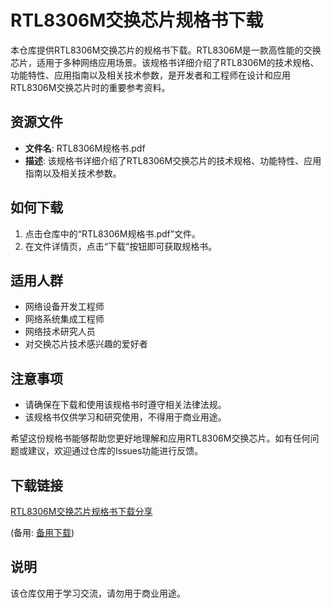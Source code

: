 # RTL8306M交换芯片规格书下载

本仓库提供RTL8306M交换芯片的规格书下载。RTL8306M是一款高性能的交换芯片，适用于多种网络应用场景。该规格书详细介绍了RTL8306M的技术规格、功能特性、应用指南以及相关技术参数，是开发者和工程师在设计和应用RTL8306M交换芯片时的重要参考资料。

## 资源文件

- **文件名**: RTL8306M规格书.pdf
- **描述**: 该规格书详细介绍了RTL8306M交换芯片的技术规格、功能特性、应用指南以及相关技术参数。

## 如何下载

1. 点击仓库中的“RTL8306M规格书.pdf”文件。
2. 在文件详情页，点击“下载”按钮即可获取规格书。

## 适用人群

- 网络设备开发工程师
- 网络系统集成工程师
- 网络技术研究人员
- 对交换芯片技术感兴趣的爱好者

## 注意事项

- 请确保在下载和使用该规格书时遵守相关法律法规。
- 该规格书仅供学习和研究使用，不得用于商业用途。

希望这份规格书能够帮助您更好地理解和应用RTL8306M交换芯片。如有任何问题或建议，欢迎通过仓库的Issues功能进行反馈。

## 下载链接
[RTL8306M交换芯片规格书下载分享](https://pan.quark.cn/s/11e19d5a473a) 

(备用: [备用下载](https://pan.baidu.com/s/1vEAnss16v5cAJUQdYa76Xw?pwd=7zfl))

## 说明

该仓库仅用于学习交流，请勿用于商业用途。
